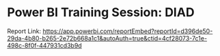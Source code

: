 # Power BI Training Session: DIAD
Report Link: https://app.powerbi.com/reportEmbed?reportId=d396de50-29da-4b80-b265-2e72b668a1c1&autoAuth=true&ctid=4cf28073-7c1e-498c-8f0f-447931cd3b9d
